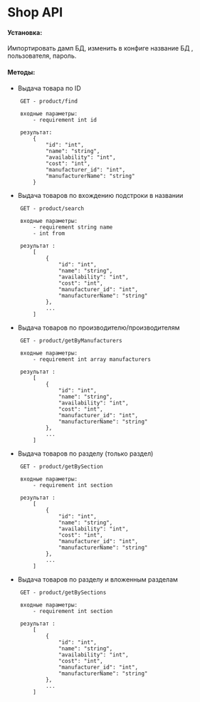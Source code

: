 # Shop API



#### Установка:

Импортировать дамп БД, изменить в конфиге название БД , пользователя, пароль.

#### Методы:

* Выдача товара по ID

```
    GET - product/find

    входные параметры:
        - requirement int id

    результат:
        {
            "id": "int",
            "name": "string",
            "availability": "int",
            "cost": "int",
            "manufacturer_id": "int",
            "manufacturerName": "string"
        }
```


* Выдача товаров по вхождению подстроки в названии

```
    GET - product/search

    входные параметры:
        - requirement string name
        - int from

    результат :
        [
            {
                "id": "int",
                "name": "string",
                "availability": "int",
                "cost": "int",
                "manufacturer_id": "int",
                "manufacturerName": "string"
            },
            ...
        ]
```


* Выдача товаров по производителю/производителям

```
    GET - product/getByManufacturers

    входные параметры:
        - requirement int array manufacturers

    результат :
        [
            {
                "id": "int",
                "name": "string",
                "availability": "int",
                "cost": "int",
                "manufacturer_id": "int",
                "manufacturerName": "string"
            },
            ...
        ]
```


* Выдача товаров по разделу (только раздел)

```
    GET - product/getBySection

    входные параметры:
        - requirement int section

    результат :
        [
            {
                "id": "int",
                "name": "string",
                "availability": "int",
                "cost": "int",
                "manufacturer_id": "int",
                "manufacturerName": "string"
            },
            ...
        ]
```


* Выдача товаров по разделу и вложенным разделам

```
    GET - product/getBySections

    входные параметры:
        - requirement int section

    результат :
        [
            {
                "id": "int",
                "name": "string",
                "availability": "int",
                "cost": "int",
                "manufacturer_id": "int",
                "manufacturerName": "string"
            },
            ...
        ]
```